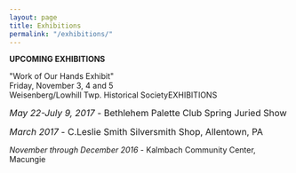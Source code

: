 ```yaml
---
layout: page
title: Exhibitions
permalink: "/exhibitions/"
---
```

**UPCOMING EXHIBITIONS**

"Work of Our Hands Exhibit"  
Friday, November 3, 4 and 5  
Weisenberg/Lowhill Twp. Historical SocietyEXHIBITIONS</b></span>

<span style="font-size: 1rem;"><i>May 22-July 9, 2017 - </i></span><span style="font-size: 1rem;">Bethlehem Palette Club Spring Juried Show</span>

<span style="font-size: 1rem;"><i>March 2017</i> - C.Leslie Smith Silversmith Shop, Allentown, PA</span>

_November through December 2016_ - Kalmbach Community Center, Macungie